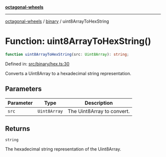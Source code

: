 [**octagonal-wheels**](../../README.md)

***

[octagonal-wheels](../../modules.md) / [binary](../README.md) / uint8ArrayToHexString

# Function: uint8ArrayToHexString()

```ts
function uint8ArrayToHexString(src: Uint8Array): string;
```

Defined in: [src/binary/hex.ts:30](https://github.com/vrtmrz/octagonal-wheels/blob/main/src/binary/hex.ts#L30)

Converts a Uint8Array to a hexadecimal string representation.

## Parameters

| Parameter | Type | Description |
| ------ | ------ | ------ |
| `src` | `Uint8Array` | The Uint8Array to convert. |

## Returns

`string`

The hexadecimal string representation of the Uint8Array.
